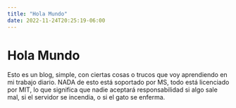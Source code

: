 ```yaml
---
title: "Hola Mundo"
date: 2022-11-24T20:25:19-06:00
---
```

# Hola Mundo

Esto es un blog, simple, con ciertas cosas o trucos que voy aprendiendo en mi trabajo diario. NADA de esto está soportado por MS, todo está licenciado por MIT, lo que significa que nadie aceptará responsabilidad si algo sale mal, si el servidor se incendia, o si el gato se enferma.